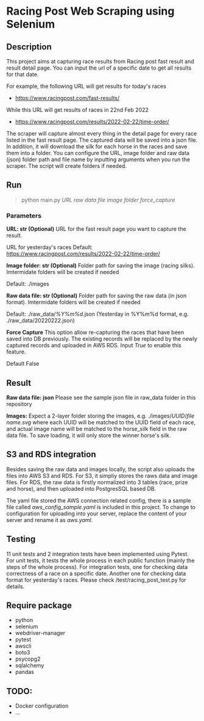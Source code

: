 # Racing Post Web Scraping using Selenium

## Description
This project aims at capturing race results from Racing post fast result and result detail page. You can input the url of a specific date to get all results for that date.

For example, the following URL will get results for today's races
- https://www.racingpost.com/fast-results/

While this URL will get results of races in 22nd Feb 2022 
- https://www.racingpost.com/results/2022-02-22/time-order/

The scraper will capture almost every thing in the detail page for every race listed in the fast result page. The captured data will be saved into a json file. In addition, it will download the silk for each horse in the races and save them into a folder. You can configure the URL, image folder and raw data (json) folder path and file name by inputting arguments when you run the scraper. The script will create folders if needed. 

## Run
> python main.py *URL* *raw data file* *image folder* *force_capture*

### Parameters

**URL: str (Optional)**
URL for the fast result page you want to capture the result. 

URL for yesterday's races
Default: https://www.racingpost.com/results/2022-02-22/time-order/

**Image folder: str (Optional)**
Folder path for saving the image (racing silks). Imtermidate folders will be created if needed 

Default: ./images

**Raw data file: str (Optional)**
Folder path for saving the raw data (in json format). Imtermidate folders will be created if needed 

Default: ./raw_data/*%Y%m%d*.json (Yesterday in %Y%m%d format, e.g. ./raw_data/20220222.json)

**Force Capture**
This option allow re-capturing the races that have been saved into DB previously. The existing records will be replaced by the newly captured records and uploaded in AWS RDS. Input *True* to enable this feature. 

Default False

## Result

**Raw data file: json**
Please see the sample json file in raw_data folder in this repository 

**Images:**
Expect a 2-layer folder storing the images, e.g. ./images/*UUID*/*file name.svg*
where each UUID will be matched to the UUID field of each race, and actual image name will be matched to the horse_silk field in the raw data file. To save loading, it will only store the winner horse's silk. 

## S3 and RDS integration
Besides saving the raw data and images locally, the script also uploads the files into AWS S3 and RDS. For S3, it simpliy stores the raws data and image files. For RDS, the raw data is firstly normalized into 3 tables (race, prize and horse), and then uploaded into PostgresSQL based DB. 

The yaml file stored the AWS connection related config, there is a sample file called *aws_config_sample.yaml* is included in this project. To change to configuration for uploading into your server, replace the content of your server and rename it as *aws.yaml*. 

## Testing
11 unit tests and 2 integration tests have been implemented using Pytest. For unit tests, it tests the whole process in each public function (mainly the steps of the whole process). For integration tests, one for checking data correctness of a race on a specific date. Another one for checking data format for yesterday's races. Please check /test/racing_post_test.py for details. 

## Require package
- python
- selenium
- webdriver-manager
- pytest
- awscli
- boto3
- psycopg2
- sqlalchemy
- pandas

## TODO: 
- Docker configuration
- ...